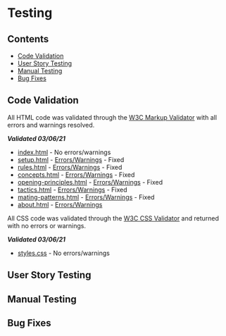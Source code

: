 # Testing

## Contents

- [Code Validation](#code-validation)
- [User Story Testing](#user-story-testing)
- [Manual Testing](#manual-testing)
- [Bug Fixes](#bug-fixes)

## Code Validation

All HTML code was validated through the [W3C Markup Validator](https://validator.w3.org/) with all errors and warnings resolved.

***Validated 03/06/21***

- [index.html](index.html) - No errors/warnings
- [setup.html](setup.html) - [Errors/Warnings](assets/testing/setup-html-validation.png) - Fixed
- [rules.html](rules.html) - [Errors/Warnings](assets/testing/rules-html-validation.png) - Fixed
- [concepts.html](concepts.html) - [Errors/Warnings](assets/testing/concepts-html-validation.png) - Fixed
- [opening-principles.html](opening-principles.html) - [Errors/Warnings](assets/testing/opening-principles-html-validation.png) - Fixed
- [tactics.html](tactics.html) - [Errors/Warnings](assets/testing/tactics-html-validation.png) - Fixed
- [mating-patterns.html](mating-patterns.html) - [Errors/Warnings](assets/testing/tactics-html-validation.png) - Fixed
- [about.html](about.html) - [Errors/Warnings](assets/testing/about-html-validation.png)

All CSS code was validated through the [W3C CSS Validator](https://jigsaw.w3.org/css-validator/) and returned with no errors or warnings.

***Validated 03/06/21***

- [styles.css](assets/css/styles.css) - No errors/warnings

## User Story Testing



## Manual Testing

## Bug Fixes